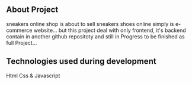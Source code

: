 ## About Project

sneakers online shop is about to sell sneakers shoes online simply is e-commerce website...
but this project deal with only frontend, it's backend contain in another github repositoty and still in Progress to be finished as full Project...

## Technologies used during development

Html
Css & 
Javascript
